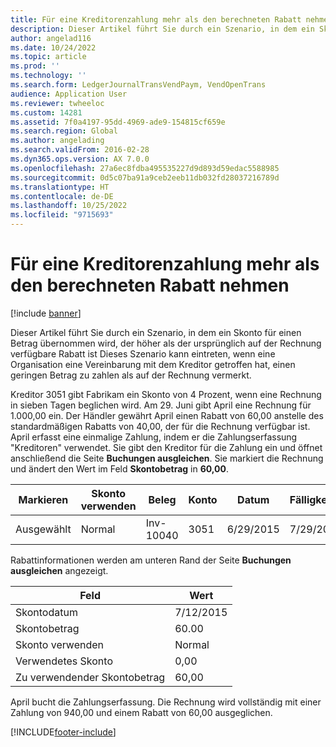 ```yaml
---
title: Für eine Kreditorenzahlung mehr als den berechneten Rabatt nehmen
description: Dieser Artikel führt Sie durch ein Szenario, in dem ein Skonto für einen Betrag übernommen wird, der höher als der ursprünglich auf der Rechnung verfügbare Rabatt ist Dieses Szenario kann eintreten, wenn eine Organisation eine Vereinbarung mit dem Kreditor getroffen hat, einen geringen Betrag zu zahlen als auf der Rechnung vermerkt.
author: angelad116
ms.date: 10/24/2022
ms.topic: article
ms.prod: ''
ms.technology: ''
ms.search.form: LedgerJournalTransVendPaym, VendOpenTrans
audience: Application User
ms.reviewer: twheeloc
ms.custom: 14281
ms.assetid: 7f0a4197-95dd-4969-ade9-154815cf659e
ms.search.region: Global
ms.author: angelading
ms.search.validFrom: 2016-02-28
ms.dyn365.ops.version: AX 7.0.0
ms.openlocfilehash: 27a6ec8fdba495535227d9d893d59edac5588985
ms.sourcegitcommit: 0d5c07ba91a9ceb2eeb11db032fd28037216789d
ms.translationtype: HT
ms.contentlocale: de-DE
ms.lasthandoff: 10/25/2022
ms.locfileid: "9715693"
---
```

# <a name="take-more-than-the-calculated-discount-for-a-vendor-payment"></a>Für eine Kreditorenzahlung mehr als den berechneten Rabatt nehmen

[!include [banner](../includes/banner.md)]

Dieser Artikel führt Sie durch ein Szenario, in dem ein Skonto für einen Betrag übernommen wird, der höher als der ursprünglich auf der Rechnung verfügbare Rabatt ist Dieses Szenario kann eintreten, wenn eine Organisation eine Vereinbarung mit dem Kreditor getroffen hat, einen geringen Betrag zu zahlen als auf der Rechnung vermerkt. 

Kreditor 3051 gibt Fabrikam ein Skonto von 4 Prozent, wenn eine Rechnung in sieben Tagen beglichen wird. Am 29. Juni gibt April eine Rechnung für 1.000,00 ein. Der Händler gewährt April einen Rabatt von 60,00 anstelle des standardmäßigen Rabatts von 40,00, der für die Rechnung verfügbar ist. April erfasst eine einmalige Zahlung, indem er die Zahlungserfassung "Kreditoren" verwendet. Sie gibt den Kreditor für die Zahlung ein und öffnet anschließend die Seite **Buchungen ausgleichen**. Sie markiert die Rechnung und ändert den Wert im Feld **Skontobetrag** in **60,00**.

| Markieren     | Skonto verwenden | Beleg   | Konto | Datum      | Fälligkeitsdatum  | Rechnung | Betrag in Buchungswährung | Währung | Auszugleichender Betrag |
|----------|-------------------|-----------|---------|-----------|-----------|---------|--------------------------------|----------|------------------|
| Ausgewählt | Normal            | Inv-10040 | 3051    | 6/29/2015 | 7/29/2015 | 10040   | 1.000,00                       | USD      | 940,00           |

Rabattinformationen werden am unteren Rand der Seite **Buchungen ausgleichen** angezeigt.

| Feld                        | Wert     |
|------------------------------|-----------|
| Skontodatum           | 7/12/2015 |
| Skontobetrag         | 60.00     |
| Skonto verwenden            | Normal    |
| Verwendetes Skonto          | 0,00      |
| Zu verwendender Skontobetrag | 60,00     |

April bucht die Zahlungserfassung. Die Rechnung wird vollständig mit einer Zahlung von 940,00 und einem Rabatt von 60,00 ausgeglichen.





[!INCLUDE[footer-include](../../includes/footer-banner.md)]
